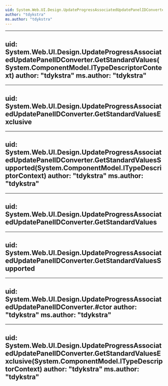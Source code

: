 ```yaml
---
uid: System.Web.UI.Design.UpdateProgressAssociatedUpdatePanelIDConverter
author: "tdykstra"
ms.author: "tdykstra"
---
```


---
uid: System.Web.UI.Design.UpdateProgressAssociatedUpdatePanelIDConverter.GetStandardValues(System.ComponentModel.ITypeDescriptorContext)
author: "tdykstra"
ms.author: "tdykstra"
---

---
uid: System.Web.UI.Design.UpdateProgressAssociatedUpdatePanelIDConverter.GetStandardValuesExclusive
---

---
uid: System.Web.UI.Design.UpdateProgressAssociatedUpdatePanelIDConverter.GetStandardValuesSupported(System.ComponentModel.ITypeDescriptorContext)
author: "tdykstra"
ms.author: "tdykstra"
---

---
uid: System.Web.UI.Design.UpdateProgressAssociatedUpdatePanelIDConverter.GetStandardValues
---

---
uid: System.Web.UI.Design.UpdateProgressAssociatedUpdatePanelIDConverter.GetStandardValuesSupported
---

---
uid: System.Web.UI.Design.UpdateProgressAssociatedUpdatePanelIDConverter.#ctor
author: "tdykstra"
ms.author: "tdykstra"
---

---
uid: System.Web.UI.Design.UpdateProgressAssociatedUpdatePanelIDConverter.GetStandardValuesExclusive(System.ComponentModel.ITypeDescriptorContext)
author: "tdykstra"
ms.author: "tdykstra"
---
